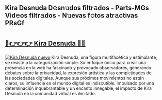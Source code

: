 ## Kira Desnuda D𝚎sn𝚞dos filtr𝚊dos - Parts-MGs Vid𝚎os filtr𝚊dos - N𝚞evas f𝚘tos atr𝚊ctivas PRsGf

# <h2><a href="http://mb7zwae.tromn.icu/?c=Kira+Desnuda">🔗👉👉👉 Kira Desnuda 🔗🔗</a></h2>

[![Kira Desnuda nuevo](https://i.imgur.com/pEAQMta.gif)](http://mb7zwae.tromn.icu/?c=Kira+Desnuda)
Kira Desnuda, una figura multifacética y estimulante, se resiste a la categorización simple. Su enfoque único para crear una presencia en la web ha fascinado y provocado observadores, generando debates sobre la privacidad, la expresión artística y las complejidades de las sociedades digitales. Aunque sus próximos movimientos no están claros, su influencia en el mundo digital es indiscutible. Impulsado por una determinación inquebrantable y un encanto innegable, el impacto de Kira Desnuda en la comunidad virtual es ilimitado.
